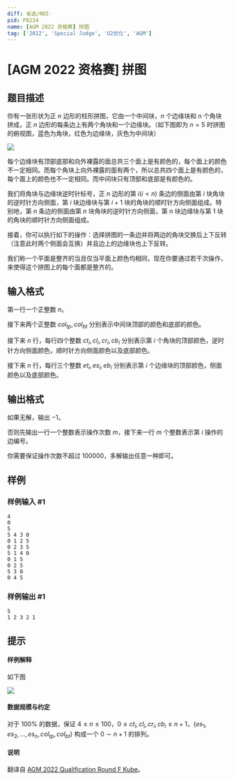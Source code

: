 ```yaml
---
diff: 省选/NOI-
pid: P8234
name: [AGM 2022 资格赛] 拼图
tag: ['2022', 'Special Judge', 'O2优化', 'AGM']
---
```

# [AGM 2022 资格赛] 拼图
## 题目描述

你有一张形状为正 $n$ 边形的柱形拼图，它由一个中间块，$n$ 个边缘块和 $n$ 个角块拼成，正 $n$ 边形的每条边上有两个角块和一个边缘块。（如下图即为 $n=5$ 时拼图的俯视图，蓝色为角块，红色为边缘块，灰色为中间块）

![](https://cdn.luogu.com.cn/upload/image_hosting/k83mqxkd.png)

每个边缘块有顶部底部和向外裸露的面总共三个面上是有颜色的，每个面上的颜色不一定相同。而每个角块上向外裸露的面有两个，所以总共四个面上是有颜色的，每个面上的颜色也不一定相同。而中间块只有顶部和底部是有颜色的。

我们将角块与边缘块逆时针标号，正 $n$ 边形的第 $i(i<n)$ 条边的侧面由第 $i$ 块角块的逆时针方向侧面，第 $i$ 块边缘块与第 $i+1$ 块的角块的顺时针方向侧面组成。特别地，第 $n$ 条边的侧面由第 $n$ 块角块的逆时针方向侧面，第 $n$ 块边缘块与第 $1$ 块的角块的顺时针方向侧面组成。

接着，你可以执行如下的操作：选择拼图的一条边并将两边的角块交换后上下反转（注意此时两个侧面会互换）并且边上的边缘块也上下反转。

我们称一个平面是整齐的当且仅当平面上颜色均相同，现在你要通过若干次操作，来使得这个拼图上的每个面都是整齐的。
## 输入格式

第一行一个正整数 $n$。

接下来两个正整数 $col_{tp},col_{bt}$ 分别表示中间块顶部的颜色和底部的颜色。

接下来 $n$ 行，每行四个整数 $ct_i,cl_i,cr_i,cb_i$ 分别表示第 $i$ 个角块的顶部颜色，逆时针方向侧面颜色，顺时针方向侧面颜色以及底部颜色。

接下来 $n$ 行，每行三个整数 $et_i,es_i,eb_i$ 分别表示第 $i$ 个边缘块的顶部颜色，侧面颜色以及底部颜色。



## 输出格式

如果无解，输出 $-1$。

否则先输出一行一个整数表示操作次数 $m$，接下来一行 $m$ 个整数表示第 $i$ 操作的边编号。

你需要保证操作次数不超过 $100000$，多解输出任意一种即可。
## 样例

### 样例输入 #1
```
4
0
5
5 4 3 0
0 1 2 5
0 2 3 5
5 1 4 0
0 1 5
0 2 5
5 3 0
0 4 5
```
### 样例输出 #1
```
5
1 2 3 2 1
```
## 提示

#### 样例解释

如下图

![](https://cdn.luogu.com.cn/upload/image_hosting/958k6wj3.png)

#### 数据规模与约定

对于 $100\%$ 的数据，保证 $4\leq n \leq 100$，$0\leq ct_i,cl_i,cr_i,cb_i\leq n+1$，$\{es_1,es_2,...,es_n,col_{tp},col_{bt}\}$ 构成一个 $0\sim n+1$ 的排列。

#### 说明

翻译自 [AGM 2022 Qualification Round F Kube](https://judge.agm-contest.com/public/problems/20/text)。

